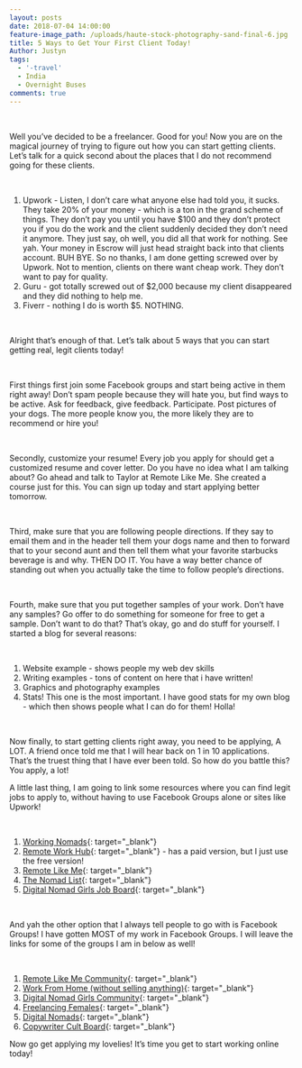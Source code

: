 ```yaml
---
layout: posts
date: 2018-07-04 14:00:00
feature-image_path: /uploads/haute-stock-photography-sand-final-6.jpg
title: 5 Ways to Get Your First Client Today!
Author: Justyn
tags:
  - '-travel'
  - India
  - Overnight Buses
comments: true
---
```


&nbsp;

Well you’ve decided to be a freelancer. Good for you! Now you are on the magical journey of trying to figure out how you can start getting clients. Let’s talk for a quick second about the places that I do not recommend going for these clients.

&nbsp;

1. Upwork - Listen, I don’t care what anyone else had told you, it sucks. They take 20% of your money - which is a ton in the grand scheme of things. They don’t pay you until you have $100 and they don’t protect you if you do the work and the client suddenly decided they don’t need it anymore. They just say, oh well, you did all that work for nothing. See yah. Your money in Escrow will just head straight back into that clients account. BUH BYE. So no thanks, I am done getting screwed over by Upwork. Not to mention, clients on there want cheap work. They don’t want to pay for quality.
2. Guru - got totally screwed out of $2,000 because my client disappeared and they did nothing to help me.
3. Fiverr - nothing I do is worth $5. NOTHING.

&nbsp;

Alright that’s enough of that. Let’s talk about 5 ways that you can start getting real, legit clients today!

&nbsp;

First things first join some Facebook groups and start being active in them right away! Don’t spam people because they will hate you, but find ways to be active. Ask for feedback, give feedback. Participate. Post pictures of your dogs. The more people know you, the more likely they are to recommend or hire you!

&nbsp;

Secondly, customize your resume! Every job you apply for should get a customized resume and cover letter. Do you have no idea what I am talking about? Go ahead and talk to Taylor at Remote Like Me. She created a course just for this. You can sign up today and start applying better tomorrow.

&nbsp;

Third, make sure that you are following people directions. If they say to email them and in the header tell them your dogs name and then to forward that to your second aunt and then tell them what your favorite starbucks beverage is and why. THEN DO IT. You have a way better chance of standing out when you actually take the time to follow people’s directions.

&nbsp;

Fourth, make sure that you put together samples of your work. Don’t have any samples? Go offer to do something for someone for free to get a sample. Don’t want to do that? That’s okay, go and do stuff for yourself. I started a blog for several reasons:

&nbsp;

1. Website example - shows people my web dev skills
2. Writing examples - tons of content on here that i have written!
3. Graphics and photography examples
4. Stats! This one is the most important. I have good stats for my own blog - which then shows people what I can do for them! Holla!

&nbsp;

Now finally, to start getting clients right away, you need to be applying, A LOT. A friend once told me that I will hear back on 1 in 10 applications. That’s the truest thing that I have ever been told. So how do you battle this? You apply, a lot!

A little last thing, I am going to link some resources where you can find legit jobs to apply to, without having to use Facebook Groups alone or sites like Upwork!

&nbsp;

1. [Working Nomads](workingnomads.co/jobs){: target="_blank"}
2. [Remote Work Hub](remoteworkhub.com){: target="_blank"} - has a paid version, but I just use the free version!
3. [Remote Like Me](remotelikeme.com){: target="_blank"}
4. [The Nomad List](thenomadlist.com){: target="_blank"}
5. [Digital Nomad Girls Job Board](https://digitalnomadgirls.com/jobs/){: target="_blank"}

&nbsp;

And yah the other option that I always tell people to go with is Facebook Groups! I have gotten MOST of my work in Facebook Groups. I will leave the links for some of the groups I am in below as well!

&nbsp;

1. [Remote Like Me Community](https://www.facebook.com/groups/365479800498644/){: target="_blank"}
2. [Work From Home (without selling anything)](https://www.facebook.com/groups/virtualassistantinternship/){: target="_blank"}
3. [Digital Nomad Girls Community](https://www.facebook.com/profile.php?id=137079449965184&amp;ref=br_rs){: target="_blank"}
4. [Freelancing Females](https://www.facebook.com/profile.php?id=521845388203729&amp;ref=br_rs){: target="_blank"}
5. [Digital Nomads](https://www.facebook.com/groups/DigitalNomadJobs/?ref=br_rs){: target="_blank"}
6. [Copywriter Cult Board](https://www.facebook.com/groups/copyjobs/?ref=br_rs){: target="_blank"}

Now go get applying my lovelies! It’s time you get to start working online today!
